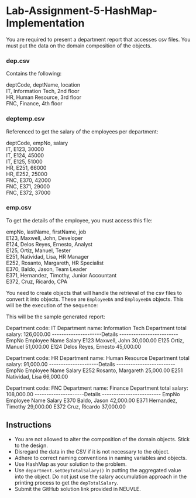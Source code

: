 # Lab-Assignment-5-HashMap-Implementation
You are required to present a department report that accesses csv files. You must put the data on the domain composition of the objects.

### dep.csv
Contains the following:

deptCode, deptName, location  
IT, Information Tech, 2nd floor  
HR, Human Resource, 3rd floor  
FNC, Finance, 4th floor  

### deptemp.csv
Referenced to get the salary of the employees per department:

deptCode, empNo, salary  
IT, E123, 30000  
IT, E124, 45000  
IT, E125, 51000  
HR, E251, 66000  
HR, E252, 25000  
FNC, E370, 42000  
FNC, E371, 29000  
FNC, E372, 37000  

### emp.csv
To get the details of the employee, you must access this file:

empNo, lastName, firstName, job  
E123, Maxwell, John, Developer  
E124, Delos Reyes, Ernesto, Analyst  
E125, Ortiz, Manuel, Tester  
E251, Natividad, Lisa, HR Manager  
E252, Rosanto, Margareth, HR Specialist  
E370, Baldo, Jason, Team Leader  
E371, Hernandez, Timothy, Junior Accountant  
E372, Cruz, Ricardo, CPA  

You need to create objects that will handle the retrieval of the csv files to convert it into objects. These are `EmployeeDA` and `EmployeeDA` objects. This will be the execution of the sequence:

This will be the sample generated report:

Department code: IT
Department name: Information Tech
Department total salary: 126,000.00
---------------------Details -------------------------
EmpNo Employee Name Salary
E123 Maxwell, John 30,000.00
E125 Ortiz, Manuel 51,000.00
E124 Delos Reyes, Ernesto 45,000.00

Department code: HR
Department name: Human Resource
Department total salary: 91,000.00
---------------------Details -------------------------
EmpNo Employee Name Salary
E252 Rosanto, Margareth 25,000.00
E251 Natividad, Lisa 66,000.00

Department code: FNC
Department name: Finance
Department total salary: 108,000.00
---------------------Details -------------------------
EmpNo Employee Name Salary
E370 Baldo, Jason 42,000.00
E371 Hernandez, Timothy 29,000.00
E372 Cruz, Ricardo 37,000.00


## Instructions

- You are not allowed to alter the composition of the domain objects. Stick to the design.
- Disregard the data in the CSV if it is not necessary to the object.
- Adhere to correct naming conventions in naming variables and objects.
- Use HashMap as your solution to the problem.
- Use `department.setDepTotalSalary()` in putting the aggregated value into the object. Do not just use the salary accumulation approach in the printing process to get the `depTotalSalary`.
- Submit the GitHub solution link provided in NEUVLE.

